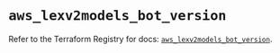 # `aws_lexv2models_bot_version`

Refer to the Terraform Registry for docs: [`aws_lexv2models_bot_version`](https://registry.terraform.io/providers/hashicorp/aws/6.12.0/docs/resources/lexv2models_bot_version).
